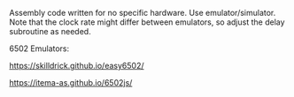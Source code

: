 Assembly code written for no specific hardware. Use emulator/simulator. Note that the clock rate might differ between emulators, so adjust the delay subroutine as needed.   

6502 Emulators:

https://skilldrick.github.io/easy6502/

https://itema-as.github.io/6502js/
